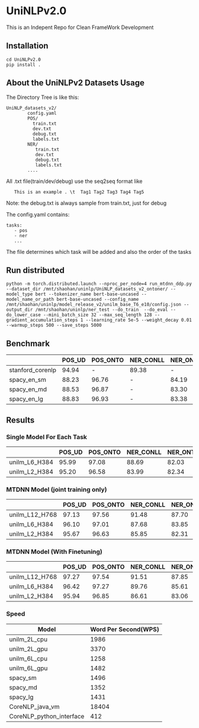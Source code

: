# UniNLPv2.0

This is an Indepent Repo for Clean FrameWork Development

## Installation

```
cd UniNLPv2.0
pip install .
```

## About the UniNLPv2 Datasets Usage

The Directory Tree is like this:
```
UniNLP_datasets_v2/
        config.yaml
        POS/
          train.txt
          dev.txt
          debug.txt
          labels.txt
        NER/
           train.txt
           dev.txt
           debug.txt
           labels.txt
        ....
```

All .txt file(train/dev/debug) use the seq2seq format like
```
   This is an example . \t  Tag1 Tag2 Tag3 Tag4 Tag5
```
Note: the debug.txt is always sample from train.txt, just for debug


The config.yaml contains:

```
tasks:
   - pos
   - ner
   ...
```

The file determines which task will be added and also the order of the tasks


## Run distributed 
```
python -m torch.distributed.launch --nproc_per_node=4 run_mtdnn_ddp.py --dataset_dir /mnt/shaohan/uninlp/UniNLP_datasets_v2_ontoner/ --model_type bert --tokenizer_name bert-base-uncased --model_name_or_path bert-base-uncased --config_name /mnt/shaohan/uninlp/model_release_v2/unilm_base_T6_e10/config.json --output_dir /mnt/shaohan/uninlp/ner_test --do_train  --do_eval --do_lower_case --mini_batch_size 32 --max_seq_length 128 --gradient_accumulation_steps 1 --learning_rate 5e-5 --weight_decay 0.01 --warmup_steps 500 --save_steps 5000
```
## Benchmark
|                |POS_UD|POS_ONTO|NER_CONLL|NER_ONTO|Chunking|SRL  |PARSING_PTB|PARSING_UD|    
|----------------|------|--------|---------|--------|--------|-----|-----------|----------|
|stanford_corenlp|94.94 |-       |89.38    |-       |-       |-    |-          |84.53     | 
|spacy_en_sm     |88.23 |96.76   |-        |84.19   |-       |-    |91.62      |-         |  
|spacy_en_md     |88.53 |96.87   |-        |83.30   |-       |-    |91.93      |-         |
|spacy_en_lg     |88.83 |96.93   |-        |83.38   |-       |-    |92.01      |-         |



## Results

### Single Model For Each Task

|             |POS_UD|POS_ONTO|NER_CONLL|NER_ONTO|Chunking|SRL  |PARSING_PTB|PARSING_UD|AVG  |Size  |    
|-------------|------|--------|---------|--------|--------|-----|-----------|----------|-----|----  |    
|unilm_L6_H384|95.99 |97.08   |88.69    |82.03   |94.77   |82.81|94.16      |84.25     |89.97|87M\*8 |  
|unilm_L2_H384|95.20 |96.58   |83.99    |82.34   |93.14   |67.48|92.10      |78.99     |86.23|63M\*8 |  


### MTDNN Model (joint training only)

|             |POS_UD|POS_ONTO|NER_CONLL|NER_ONTO|Chunking|SRL  |PARSING_PTB|PARSING_UD|AVG  |Size  |  
|-------------|------|--------|---------|--------|--------|-----|-----------|----------|-----|----  |  
|unilm_L12_H768|97.13|97.56   |91.48    |87.70   |96.98   |89.44|94.25      |89.46     |93.00|209M  |  
|unilm_L6_H384|96.10 |97.01   |87.68    |83.85   |96.07   |84.20|94.33      |89.66     |91.11|87M   |   
|unilm_L2_H384|95.67 |96.63   |85.85    |82.31   |95.11   |71.95|92.90      |87.43     |88.48|63M   |  


### MTDNN Model (With Finetuning)

|             |POS_UD|POS_ONTO|NER_CONLL|NER_ONTO|Chunking|SRL  |PARSING_PTB|PARSING_UD|AVG  |Size  |  
|-------------|------|--------|---------|--------|--------|-----|-----------|----------|-----|----  |    
|unilm_L12_H768|97.27|97.54   |91.51    |87.85   |97.13   |89.98|94.40      |90.17     |93.23|209M\*8|  
|unilm_L6_H384|96.42 |97.27   |89.76    |85.61   |96.56   |86.11|94.65      |88.86     |91.91|87M\*8|    
|unilm_L2_H384|95.94 |96.85   |86.61    |83.06   |94.09   |63.38|92.63      |87.20     |87.55|63M\*8|   

### Speed

|Model       |Word Per Second(WPS)|   
| ---        | ------------------ |    
|unilm_2L_cpu| 1986               |  
|unilm_2L_gpu| 3370               |
|unilm_6L_cpu| 1258               |
|unilm_6L_gpu| 1482               |
|spacy_sm    | 1496               |
|spacy_md    | 1352               |
|spacy_lg    | 1431               |  
|CoreNLP_java_vm| 18404           |
|CoreNLP_python_interface|412     |





